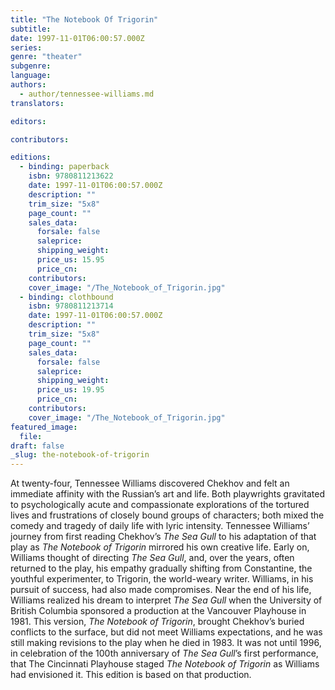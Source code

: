 ```yaml
---
title: "The Notebook Of Trigorin"
subtitle:
date: 1997-11-01T06:00:57.000Z
series:
genre: "theater"
subgenre:
language:
authors:
  - author/tennessee-williams.md
translators:

editors:

contributors:

editions:
  - binding: paperback
    isbn: 9780811213622
    date: 1997-11-01T06:00:57.000Z
    description: ""
    trim_size: "5x8"
    page_count: ""
    sales_data:
      forsale: false
      saleprice:
      shipping_weight:
      price_us: 15.95
      price_cn:
    contributors:
    cover_image: "/The_Notebook_of_Trigorin.jpg"
  - binding: clothbound
    isbn: 9780811213714
    date: 1997-11-01T06:00:57.000Z
    description: ""
    trim_size: "5x8"
    page_count: ""
    sales_data:
      forsale: false
      saleprice:
      shipping_weight:
      price_us: 19.95
      price_cn:
    contributors:
    cover_image: "/The_Notebook_of_Trigorin.jpg"
featured_image:
  file:
draft: false
_slug: the-notebook-of-trigorin
---
```


At twenty-four, Tennessee Williams discovered Chekhov and felt an immediate affinity with the Russian’s art and life. Both playwrights gravitated to psychologically acute and compassionate explorations of the tortured lives and frustrations of closely bound groups of characters; both mixed the comedy and tragedy of daily life with lyric intensity. Tennessee Williams’ journey from first reading Chekhov’s _The Sea Gull_ to his adaptation of that play as _The Notebook of Trigorin_ mirrored his own creative life. Early on, Williams thought of directing _The Sea Gull_, and, over the years, often returned to the play, his empathy gradually shifting from Constantine, the youthful experimenter, to Trigorin, the world-weary writer. Williams, in his pursuit of success, had also made compromises. Near the end of his life, Williams realized his dream to interpret _The Sea Gull_ when the University of British Columbia sponsored a production at the Vancouver Playhouse in 1981. This version, _The Notebook of Trigorin_, brought Chekhov’s buried conflicts to the surface, but did not meet Williams expectations, and he was still making revisions to the play when he died in 1983. It was not until 1996, in celebration of the 100th anniversary of _The Sea Gull_’s first performance, that The Cincinnati Playhouse staged _The Notebook of Trigorin_ as Williams had envisioned it. This edition is based on that production.


